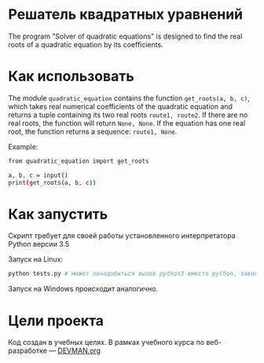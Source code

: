 # Решатель квадратных уравнений

The program "Solver of quadratic equations" is designed to find the real roots of a quadratic equation by its coefficients.

# Как использовать

The module ```quadratic_equation``` contains the function ```get_roots(a, b, c)```, which takes real numerical coefficients of the quadratic equation and returns a tuple containing its two real roots ```route1, route2```. If there are no real roots, the function will return ```None, None```. If the equation has one real root, the function returns a sequence: ```route1, None```.

Example:

```bash
from quadratic_equation import get_roots

a, b, c = input()
print(get_roots(a, b, c)) 
```

# Как запустить

Скрипт требует для своей работы установленного интерпретатора Python версии 3.5

Запуск на Linux:

```bash
python tests.py # может понадобиться вызов python3 вместо python, зависит от настроек операционной системы
```

Запуск на Windows происходит аналогично.

# Цели проекта

Код создан в учебных целях. В рамках учебного курса по веб-разработке ― [DEVMAN.org](https://devman.org)
